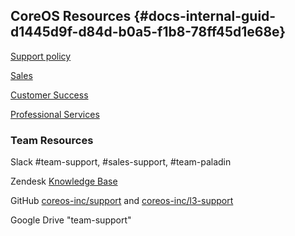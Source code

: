 ## CoreOS Resources {#docs-internal-guid-d1445d9f-d84d-b0a5-f1b8-78ff45d1e68e}

[Support policy](https://coreos.com/legal/support-policy/)

[Sales](https://sales.coreos.com/)

[Customer Success](https://sites.google.com/a/coreos.com/customersuccess/)

[Professional Services ](https://sites.google.com/coreos.com/proserv/home)

### Team Resources

Slack \#team-support, \#sales-support, \#team-paladin

Zendesk [Knowledge Base](https://support.coreos.com/hc/en-us)

GitHub [coreos-inc/support](http://github.com/coreos-inc/support) and [coreos-inc/l3-support](https://github.com/coreos-inc/l3-support/)

Google Drive "team-support"

